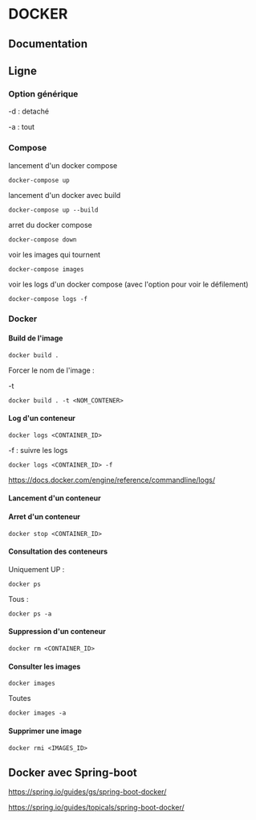 # DOCKER

## Documentation

## Ligne

### Option générique

-d : detaché

-a : tout

### Compose

lancement d'un docker compose

```
docker-compose up
```
lancement d'un docker avec build

```
docker-compose up --build
```

arret du docker compose

```
docker-compose down
```

voir les images qui tournent

```
docker-compose images
```

voir les logs d'un docker compose (avec l'option pour voir le défilement)

```
docker-compose logs -f
```

### Docker

#### Build de l'image

```
docker build .
```

Forcer le nom de l'image :

-t

```
docker build . -t <NOM_CONTENER>
```

#### Log d'un conteneur

```
docker logs <CONTAINER_ID>
```
-f : suivre les logs

```
docker logs <CONTAINER_ID> -f
```

https://docs.docker.com/engine/reference/commandline/logs/

#### Lancement d'un conteneur

#### Arret d'un conteneur

```
docker stop <CONTAINER_ID>
```
#### Consultation des conteneurs

Uniquement UP :

```
docker ps
```

Tous :

```
docker ps -a
```

#### Suppression d'un conteneur

```
docker rm <CONTAINER_ID>
```

#### Consulter les images

```
docker images
```

Toutes

```
docker images -a
```
#### Supprimer une image

```
docker rmi <IMAGES_ID>
```


## Docker avec Spring-boot

https://spring.io/guides/gs/spring-boot-docker/

https://spring.io/guides/topicals/spring-boot-docker/
